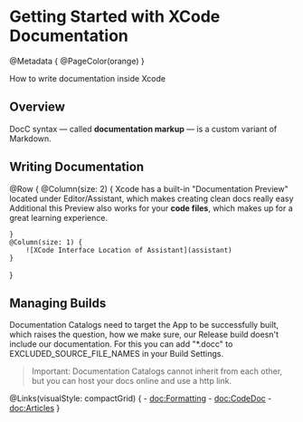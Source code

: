 # Getting Started with XCode Documentation

@Metadata {
    @PageColor(orange)
}

How to write documentation inside Xcode

## Overview

DocC syntax — called **documentation markup** — is a custom variant of Markdown.

## Writing Documentation

@Row {
    @Column(size: 2) {
        Xcode has a built-in "Documentation Preview" located under Editor/Assistant, which makes creating clean docs really easy
        Additional this Preview also works for your **code files**, which makes up for a great learning experience.
        
    }
    @Column(size: 1) {
        ![XCode Interface Location of Assistant](assistant)
    }
}




## Managing Builds

Documentation Catalogs need to target the App to be successfully built, which raises the question, how we make sure, our Release build doesn't include our documentation. For this you can add "*.docc" to EXCLUDED_SOURCE_FILE_NAMES in your Build Settings.


>Important: Documentation Catalogs cannot inherit from each other, but you can host your docs online and use a http link.

@Links(visualStyle: compactGrid) {
    - <doc:Formatting>
    - <doc:CodeDoc>
    - <doc:Articles>
}
